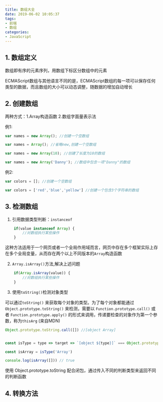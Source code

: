 ```yaml
---
title: 数组大全
date: 2019-06-02 10:05:37
tags: 
- 前端
- 数组
categories:
- JavaScript
---
```


## 1. 数组定义

数组即有序的元素序列，用数组下标区分数组中的元素

ECMAScript数组与其他语言不同的是，ECMAScript数组的每一项可以保存任何类型的数据，而且数组的大小可以动态调整，随数据的增加自动增长

## 2. 创建数组

两种方式：1.Array构造函数 2.数组字面量表示法

例1: 

```JavaScript
var names = new Array(); //创建一个空数组

var names = Array(); //省略new,创建一个空数组

var names = new Array(10); //创建了长度为10的数组

var names = new Array('Danny'); //数组中包含一项"Danny"的数组
```

例2:

```JavaScript
var colors = []; //创建一个空数组

var colors = ['red','blue','yellow'] //创建一个包含3个字符串的数组
```

## 3. 检测数组

1. 引用数据类型判断：`instanceof`

```javascript
    if(value instanceof Array) {
        //对数组执行某些操作
    }
```

这种方法适用于一个网页或者一个全局作用域而言，网页中存在多个框架实际上存在多个全局变量，从而存在两个以上不同版本的`Array`构造函数

2. `Array.isArray()`方法,解决上述问题

```javascript
    if(Array.isArray(value)) {
        //对数组执行某些操作
    }
```
3. 使用`toString()`检测对象类型

可以通过`toString()` 来获取每个对象的类型。为了每个对象都能通过 `Object.prototype.toString()` 来检测，需要以 `Function.prototype.call()` 或者 `Function.prototype.apply()` 的形式来调用，传递要检查的对象作为第一个参数，称为`thisArg` (来自MDN)

```javascript
Object.prototype.toString.call([]) //[object Array]


const isType = type => target => `[object ${type}]` === Object.prototype.toString.call(target)

const isArray = isType('Array')

console.log(isArray([])) // true
```
使用 Object.prototype.toString 配合闭包，通过传入不同的判断类型来返回不同的判断函数

## 4. 转换方法



